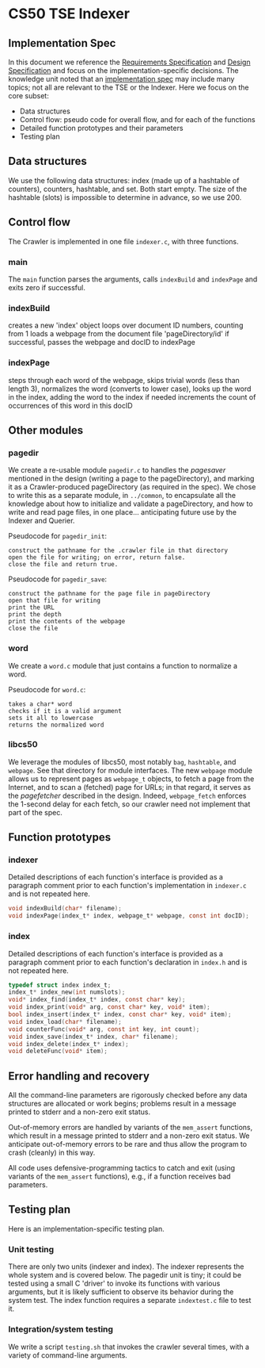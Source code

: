 # CS50 TSE Indexer
## Implementation Spec

In this document we reference the [Requirements Specification](REQUIREMENTS.md) and [Design Specification](DESIGN.md) and focus on the implementation-specific decisions.
The knowledge unit noted that an [implementation spec](https://github.com/CS50winter2023/home/blob/main/knowledge/units/design.md#implementation-spec) may include many topics; not all are relevant to the TSE or the Indexer.
Here we focus on the core subset:

-  Data structures
-  Control flow: pseudo code for overall flow, and for each of the functions
-  Detailed function prototypes and their parameters
-  Testing plan

## Data structures 

We use the following data structures: index (made up of a hashtable of counters), counters, hashtable, and set. 
Both start empty.
The size of the hashtable (slots) is impossible to determine in advance, so we use 200.

## Control flow

The Crawler is implemented in one file `indexer.c`, with three functions.

### main

The `main` function parses the arguments, calls `indexBuild` and `indexPage` and exits zero if successful.

### indexBuild

  creates a new 'index' object
  loops over document ID numbers, counting from 1
    loads a webpage from the document file 'pageDirectory/id'
    if successful, 
      passes the webpage and docID to indexPage

### indexPage

 steps through each word of the webpage,
   skips trivial words (less than length 3),
   normalizes the word (converts to lower case),
   looks up the word in the index,
     adding the word to the index if needed
   increments the count of occurrences of this word in this docID

## Other modules

### pagedir

We create a re-usable module `pagedir.c` to handles the *pagesaver*  mentioned in the design (writing a page to the pageDirectory), and marking it as a Crawler-produced pageDirectory (as required in the spec).
We chose to write this as a separate module, in `../common`, to encapsulate all the knowledge about how to initialize and validate a pageDirectory, and how to write and read page files, in one place... anticipating future use by the Indexer and Querier.

Pseudocode for `pagedir_init`:

	construct the pathname for the .crawler file in that directory
	open the file for writing; on error, return false.
	close the file and return true.


Pseudocode for `pagedir_save`:

	construct the pathname for the page file in pageDirectory
	open that file for writing
	print the URL
	print the depth
	print the contents of the webpage
	close the file

### word

We create a `word.c` module that just contains a function to normalize a word. 

Pseudocode for `word.c`:

    takes a char* word
    checks if it is a valid argument
    sets it all to lowercase
    returns the normalized word


### libcs50

We leverage the modules of libcs50, most notably `bag`, `hashtable`, and `webpage`.
See that directory for module interfaces.
The new `webpage` module allows us to represent pages as `webpage_t` objects, to fetch a page from the Internet, and to scan a (fetched) page for URLs; in that regard, it serves as the *pagefetcher* described in the design.
Indeed, `webpage_fetch` enforces the 1-second delay for each fetch, so our crawler need not implement that part of the spec.

## Function prototypes

### indexer

Detailed descriptions of each function's interface is provided as a paragraph comment prior to each function's implementation in `indexer.c` and is not repeated here.

```c
void indexBuild(char* filename);
void indexPage(index_t* index, webpage_t* webpage, const int docID);
```

### index

Detailed descriptions of each function's interface is provided as a paragraph comment prior to each function's declaration in `index.h` and is not repeated here.

```c
typedef struct index index_t;
index_t* index_new(int numslots);
void* index_find(index_t* index, const char* key);
void index_print(void* arg, const char* key, void* item);
bool index_insert(index_t* index, const char* key, void* item);
void index_load(char* filename);
void counterFunc(void* arg, const int key, int count);
void index_save(index_t* index, char* filename);
void index_delete(index_t* index);
void deleteFunc(void* item);
```

## Error handling and recovery

All the command-line parameters are rigorously checked before any data structures are allocated or work begins; problems result in a message printed to stderr and a non-zero exit status.

Out-of-memory errors are handled by variants of the `mem_assert` functions, which result in a message printed to stderr and a non-zero exit status.
We anticipate out-of-memory errors to be rare and thus allow the program to crash (cleanly) in this way.

All code uses defensive-programming tactics to catch and exit (using variants of the `mem_assert` functions), e.g., if a function receives bad parameters.

## Testing plan

Here is an implementation-specific testing plan.

### Unit testing

There are only two units (indexer and index).
The indexer represents the whole system and is covered below.
The pagedir unit is tiny; it could be tested using a small C 'driver' to invoke its functions with various arguments, but it is likely sufficient to observe its behavior during the system test.
The index function requires a separate `indextest.c` file to test it.

### Integration/system testing

We write a script `testing.sh` that invokes the crawler several times, with a variety of command-line arguments.